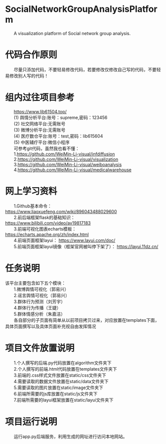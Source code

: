 # SocialNetworkGroupAnalysisPlatform
&emsp;&emsp;A visualization platform of Social network group analysis.<br>
# 代码合作原则
&emsp;&emsp;尽量只添加代码，不要轻易修改代码，若要修改仅修改自己写的代码，不要轻易修改别人写的代码！<br>
# 组内过往项目参考
&emsp;&emsp;https://www.lib61504.top/<br>
&emsp;&emsp;(1) 舆情分析平台:账号：supreme,密码：123456<br>
&emsp;&emsp;(2) 社交网络平台:无需账号<br>
&emsp;&emsp;(3) 微博分析平台:无需账号<br>
&emsp;&emsp;(4) 医疗数仓平台:账号：test,密码：lib615604<br>
&emsp;&emsp;(5) 中医辅疗平台:微信小程序<br>
&emsp;&emsp;可参考git代码，虽然我也看不懂：<br>
&emsp;&emsp;1.https://github.com/WeiMin-Li-visual/infdiffusion<br>
&emsp;&emsp;2.https://github.com/WeiMin-Li-visual/visualization<br>
&emsp;&emsp;3.https://github.com/WeiMin-Li-visual/weiboanalysis<br>
&emsp;&emsp;4.https://github.com/WeiMin-Li-visual/medicalwarehouse<br>
# 网上学习资料
&emsp;&emsp;1.Github基本命令： https://www.liaoxuefeng.com/wiki/896043488029600<br>
&emsp;&emsp;2.前后端框架flask的基础知识： https://www.bilibili.com/video/av19817183<br>
&emsp;&emsp;3.前端可视化图表echarts模板： https://echarts.apache.org/zh/index.html<br>
&emsp;&emsp;4.前端页面框架layui： https://www.layui.com/doc/ <br>
&emsp;&emsp;5.前端页面框架layui镜像（框架官网被叫停下架了）： https://layui.11dz.cn/ <br>
# 任务说明
该平台主要包含如下五个模块：<br>
&emsp;&emsp;1.微博舆情可视化（郭易兴）<br>
&emsp;&emsp;2.谣言舆情可视化（郭易兴）<br>
&emsp;&emsp;3.群体行为预测（刘芳宇）<br>
&emsp;&emsp;4.群体行为传播（王婕）<br>
&emsp;&emsp;5.群体情感分析（朱嘉洁）<br>
&emsp;&emsp;各自部分的子页面有简单从以前项目拷贝过来，对应放置在templates下面，具体页面撰写以及具体页面补充视自由发挥情况<br>
# 项目文件放置说明
&emsp;&emsp;1.个人撰写的后端.py代码放置在algorithm文件夹下<br>
&emsp;&emsp;2.个人撰写的前端.html代码放置在templates文件夹下<br>
&emsp;&emsp;3.前端的.css样式文件放置在static/css文件夹下<br>
&emsp;&emsp;4.需要读取的数据文件放置在static/data文件夹下<br>
&emsp;&emsp;5.需要读取的图片放置在static/image文件夹下<br>
&emsp;&emsp;6.前端所需要的js库放置在static/js文件夹下<br>
&emsp;&emsp;7.前端所需要的layui框架放置在static/layui文件夹下<br>
# 项目运行说明
&emsp;&emsp;运行app.py后端服务，利用生成的网址进行访问本地网站。<br>
